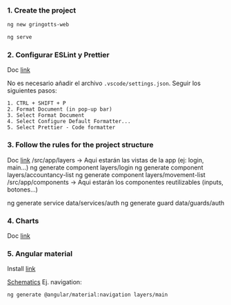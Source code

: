 ### 1. Create the project

```sh
ng new gringotts-web
```

```sh
ng serve
```

### 2. Configurar ESLint y Prettier

Doc [link](https://dev.to/dreiv/using-eslint-and-prettier-with-vscode-in-an-angular-project-42ib)

No es necesario añadir el archivo `.vscode/settings.json`. Seguir los siguientes pasos:

```
1. CTRL + SHIFT + P
2. Format Document (in pop-up bar)
3. Select Format Document
4. Select Configure Default Formatter...
5. Select Prettier - Code formatter
```

### 3. Follow the rules for the project structure

Doc [link](https://angular-folder-structure.readthedocs.io/en/latest/overview.html)
/src/app/layers -> Aqui estarán las vistas de la app (ej: login, main...)
ng generate component layers/login
ng generate component layers/accountancy-list
ng generate component layers/movement-list
/src/app/components -> Aqui estarán los componentes reutilizables (inputs, botones...)

ng generate service data/services/auth
ng generate guard data/guards/auth

### 4. Charts

Doc [link](https://apexcharts.com/angular-chart-demos/)

### 5. Angular material

Install [link](https://material.angular.io/guide/getting-started)

[Schematics](https://material.angular.io/guide/schematics)
Ej. navigation:

```sh
ng generate @angular/material:navigation layers/main
```
